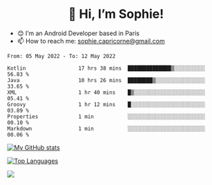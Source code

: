 <h1 align="center"> 👋 Hi, I’m Sophie! </h1>  

- 😊 I’m an Android Developer based in Paris
- 📫 How to reach me: sophie.capricorne@gmail.com


<!--START_SECTION:waka-->

```text
From: 05 May 2022 - To: 12 May 2022

Kotlin                 17 hrs 38 mins  ██████████████▒░░░░░░░░░░   56.83 %
Java                   10 hrs 26 mins  ████████▒░░░░░░░░░░░░░░░░   33.65 %
XML                    1 hr 40 mins    █▒░░░░░░░░░░░░░░░░░░░░░░░   05.41 %
Groovy                 1 hr 12 mins    █░░░░░░░░░░░░░░░░░░░░░░░░   03.89 %
Properties             1 min           ░░░░░░░░░░░░░░░░░░░░░░░░░   00.10 %
Markdown               1 min           ░░░░░░░░░░░░░░░░░░░░░░░░░   00.06 %
```

<!--END_SECTION:waka-->

[![My GitHub stats](https://github-readme-stats.vercel.app/api?username=sophicapri&show_icons=true&theme=buefy)](https://github.com/anuraghazra/github-readme-stats)

[![Top Languages](https://github-readme-stats.vercel.app/api/top-langs/?username=sophicapri&langs_count=2&layout=compact)](https://github.com/anuraghazra/github-readme-stats)

![](https://github-readme-streak-stats.herokuapp.com/?user=sophicapri)
